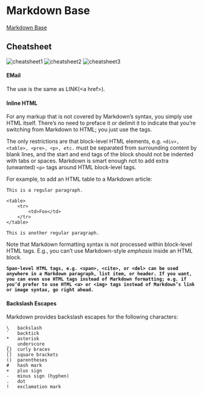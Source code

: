 
Markdown Base
=============

[Markdown Base](http://daringfireball.net/projects/markdown/syntax "Markdown Base")

## Cheatsheet

![cheatsheet1](./_static/1.png)
![cheatsheet2](./_static/2.png)
![cheatsheet3](./_static/3.png)

#### EMail
The use is the same as LINK(\<a href\>).

#### Inline HTML

For any markup that is not covered by Markdown’s syntax, you simply use HTML itself. There’s no need to preface it or delimit it to indicate that you’re switching from Markdown to HTML; you just use the tags.

The only restrictions are that block-level HTML elements, e.g. `<div>, <table>, <pre>, <p>, etc.`  must be separated from surrounding content by blank lines, and the start and end tags of the block should not be indented with tabs or spaces. Markdown is smart enough not to add extra (unwanted) `<p>` tags around HTML block-level tags.

For example, to add an HTML table to a Markdown article:
```
This is a regular paragraph.

<table>
    <tr>
        <td>Foo</td>
    </tr>
</table>

This is another regular paragraph.
```

Note that Markdown formatting syntax is not processed within block-level HTML tags. E.g., you can’t use Markdown-style *emphasis* inside an HTML block.

**`Span-level HTML tags, e.g. <span>, <cite>, or <del> can be used anywhere in a Markdown paragraph, list item, or header. If you want, you can even use HTML tags instead of Markdown formatting; e.g. if you’d prefer to use HTML <a> or <img> tags instead of Markdown’s link or image syntax, go right ahead.`**

#### Backslash Escapes
Markdown provides backslash escapes for the following characters:
```
\   backslash
`   backtick
*   asterisk
_   underscore
{}  curly braces
[]  square brackets
()  parentheses
#   hash mark
+   plus sign
-   minus sign (hyphen)
.   dot
!   exclamation mark
```
